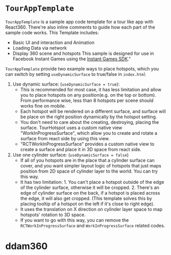 # `TourAppTemplate`

`TourAppTemplate` is a sample app code template for a tour like app with React360.
There're also inline comments to guide how each part of the sample code works.
This Template includes:
- Basic UI and interaction and Animation
- Loading Data via network
- Display 360 scene and hotspots
This sample is designed for use in Facebook Instant Games using the [Instant Games SDK](https://developers.facebook.com/docs/games/instant-games)."

`TourAppTemplate` provide two example ways to place hotspots, which you can switch by setting 
`useDynamicSurface` to true/false in `index.html`
1. Use dynamic surface: (`useDynamicSurface = true`):
   - This is recommended for most case, it has less limitation and allow you to place hotspots on any position(e.g. on the top or bottom). From performance wise, less than 8 hotspots per scene should works fine on mobile.
   - Each hotspot will be rendered on a different surface, and surface will be place on the right position dynamically by the hotspot setting.
   - You don't need to care about the creating, destroying, placing the surface. TourHotspot uses a custom native view "WorkInProgressSurface", which allow you to create and rotate a surface from react side by using this view.
   - "RCTWorkInProgressSurface" provides a custom native view to create a surface and place it in 3D space from react side.
2. Use one cylinder surface: (`useDynamicSurface = false`)
   - If all of you hotspots are in the place that a cylinder surface can cover, and you want simpler layout logic of hotspots that just maps position from 2D space of cylinder layer to the world. You can try this way.
   - It has two limitation: 1. You can't place a hotspot outside of the edge of the cylinder surface, otherwise it will be cropped. 2. There's an edge of cylinder surface on the back, if a hotspot is placed across the edge, it will also get cropped. (This template solves this by placing tooltip of a hotspot on the left if it's close to right edge).
   - It uses the translation on X direction on cylinder layer space to map hotspots' rotation to 3D space.
   - If you want to go with this way, you can remove the `RCTWorkInProgressSurface` and `WorkInProgressSurface` related codes.


# ddam360
